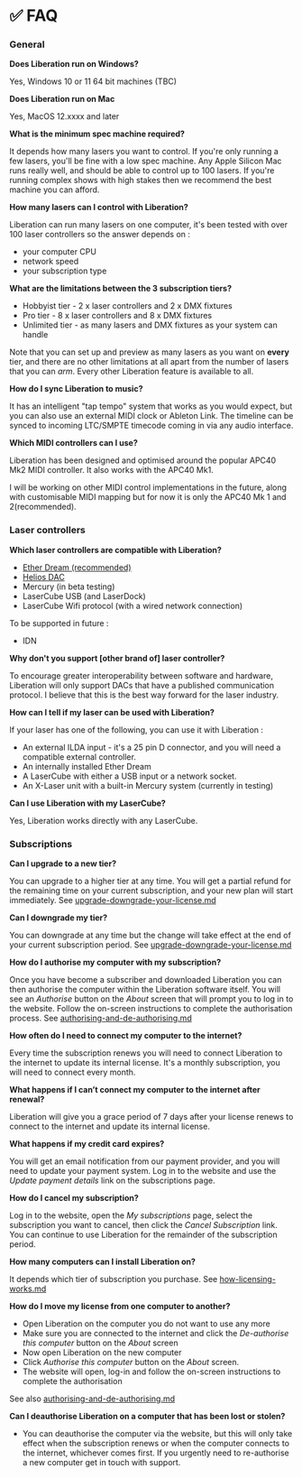 # ✅ FAQ

### General

**Does Liberation run on Windows?**

Yes, Windows 10 or 11 64 bit machines (TBC)

**Does Liberation run on Mac**

Yes, MacOS 12.xxxx and later

**What is the minimum spec machine required?**

It depends how many lasers you want to control. If you're only running a few lasers, you'll be fine with a low spec machine. Any Apple Silicon Mac runs really well, and should be able to control up to 100 lasers. If you're running complex shows with high stakes then we recommend the best machine you can afford.

**How many lasers can I control with Liberation?**

Liberation can run many lasers on one computer, it's been tested with over 100 laser controllers so the answer depends on :

* your computer CPU
* network speed
* your subscription type

**What are the limitations between the 3 subscription tiers?**

* Hobbyist tier - 2 x laser controllers and 2 x DMX fixtures
* Pro tier - 8 x laser controllers and 8 x DMX fixtures
* Unlimited tier - as many lasers and DMX fixtures as your system can handle

Note that you can set up and preview as many lasers as you want on **every** tier, and there are no other limitations at all apart from the number of lasers that you can _arm_. Every other Liberation feature is available to all.

**How do I sync Liberation to music?**

It has an intelligent "tap tempo" system that works as you would expect, but you can also use an external MIDI clock or Ableton Link. The timeline can be synced to incoming LTC/SMPTE timecode coming in via any audio interface.&#x20;

**Which MIDI controllers can I use?**

Liberation has been designed and optimised around the popular APC40 Mk2 MIDI controller. It also works with the APC40 Mk1.

I will be working on other MIDI control implementations in the future, along with customisable MIDI mapping but for now it is only the APC40 Mk 1 and 2(recommended).

### Laser controllers

**Which laser controllers are compatible with Liberation?**

* [Ether Dream (recommended)](https://ether-dream.com)
* [Helios DAC](https://bitlasers.com/helios-laser-dac/)
* Mercury (in beta testing)
* LaserCube USB (and LaserDock)
* LaserCube Wifi protocol (with a wired network connection)

To be supported in future :

* IDN

**Why don't you support \[other brand of] laser controller?**

To encourage greater interoperability between software and hardware, Liberation will only support DACs that have a published communication protocol. I believe that this is the best way forward for the laser industry.

**How can I tell if my laser can be used with Liberation?**

If your laser has one of the following, you can use it with Liberation :

* An external ILDA input - it's a 25 pin D connector, and you will need a compatible external controller.
* An internally installed Ether Dream
* A LaserCube with either a USB input or a network socket.
* An X-Laser unit with a built-in Mercury system (currently in testing)

**Can I use Liberation with my LaserCube?**

Yes, Liberation works directly with any LaserCube.&#x20;

### Subscriptions

**Can I upgrade to a new tier?**

You can upgrade to a higher tier at any time. You will get a partial refund for the remaining time on your current subscription, and your new plan will start immediately. See [upgrade-downgrade-your-license.md](installation/upgrade-downgrade-your-license.md "mention")

**Can I downgrade my tier?**

You can downgrade at any time but the change will take effect at the end of your current subscription period. See [upgrade-downgrade-your-license.md](installation/upgrade-downgrade-your-license.md "mention")

**How do I authorise my computer with my subscription?**

Once you have become a subscriber and downloaded Liberation you can then authorise the computer within the Liberation software itself. You will see an _Authorise_ button on the _About_ screen that will prompt you to log in to the website. Follow the on-screen instructions to complete the authorisation process. See [authorising-and-de-authorising.md](installation/authorising-and-de-authorising.md "mention")

**How often do I need to connect my computer to the internet?**

Every time the subscription renews you will need to connect Liberation to the internet to update its internal license. It's a monthly subscription, you will need to connect every month.

**What happens if I can’t connect my computer to the internet after renewal?**

Liberation will give you a grace period of 7 days after your license renews to connect to the internet and update its internal license.

**What happens if my credit card expires?**

You will get an email notification from our payment provider, and you will need to update your payment system. Log in to the website and use the _Update payment details_ link on the subscriptions page.

**How do I cancel my subscription?**

Log in to the website, open the _My subscriptions_ page, select the subscription you want to cancel, then click the _Cancel Subscription_ link. You can continue to use Liberation for the remainder of the subscription period.&#x20;

**How many computers can I install Liberation on?**

It depends which tier of subscription you purchase. See [how-licensing-works.md](installation/how-licensing-works.md "mention")

**How do I move my license from one computer to another?**

* Open Liberation on the computer you do not want to use any more
* Make sure you are connected to the internet and click the _De-authorise this computer_ button on the _About_ screen
* Now open Liberation on the new computer
* Click _Authorise this computer_ button on the _About_ screen.
* The website will open, log-in and follow the on-screen instructions to complete the authorisation

See also [authorising-and-de-authorising.md](installation/authorising-and-de-authorising.md "mention")

**Can I deauthorise Liberation on a computer that has been lost or stolen?**

* You can deauthorise the computer via the website, but this will only take effect when the subscription renews or when the computer connects to the internet, whichever comes first. If you urgently need to re-authorise a new computer get in touch with support.&#x20;
